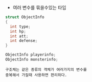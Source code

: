 - 여러 변수를 묶을수있는 타입

```C++
struct ObjectInfo
{
  int type;
  int hp;
  int att;
  int defense;
}

ObjectInfo playerinfo;
ObjectInfo monsterinfo;
```
```Text
구조체는 같은 종류의 객체가 여러가지의 변수를 
중복해서 가질때 사용하면 편리하다.
```

